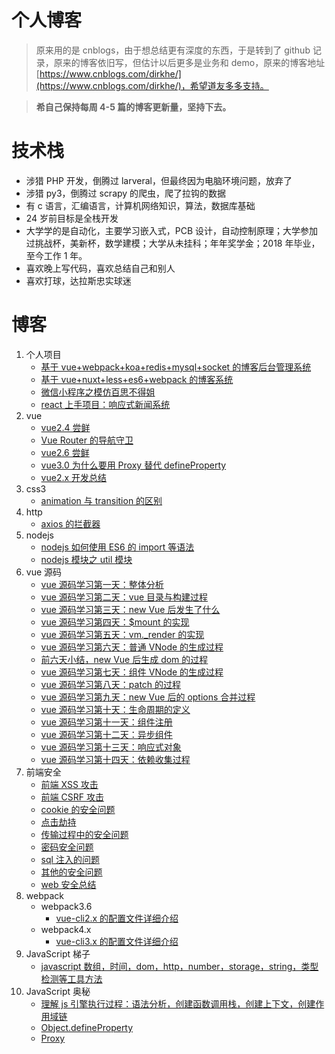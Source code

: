 # 个人博客

> 原来用的是 cnblogs，由于想总结更有深度的东西，于是转到了 github 记录，原来的博客依旧写，但估计以后更多是业务和 demo，原来的博客地址[https://www.cnblogs.com/dirkhe/](https://www.cnblogs.com/dirkhe/)，希望道友多多支持。

> **希自己保持每周 4-5 篇的博客更新量，坚持下去。**

# 技术栈

- 涉猎 PHP 开发，倒腾过 larveral，但最终因为电脑环境问题，放弃了
- 涉猎 py3，倒腾过 scrapy 的爬虫，爬了拉钩的数据
- 有 c 语言，汇编语言，计算机网络知识，算法，数据库基础
- 24 岁前目标是全栈开发
- 大学学的是自动化，主要学习嵌入式，PCB 设计，自动控制原理；大学参加过挑战杯，美新杯，数学建模；大学从未挂科；年年奖学金；2018 年毕业，至今工作 1 年。
- 喜欢晚上写代码，喜欢总结自己和别人
- 喜欢打球，达拉斯忠实球迷

# 博客

1. 个人项目
   - [基于 vue+webpack+koa+redis+mysql+socket 的博客后台管理系统](https://github.com/dirkhe1051931999/hjBlog/tree/master/blog-management)
   - [基于 vue+nuxt+less+es6+webpack 的博客系统](https://github.com/dirkhe1051931999/hjBlog/tree/master/blog-vueBlog)
   - [微信小程序之模仿百思不得姐](https://github.com/dirkhe1051931999/wx-baisibudeqijie)
   - [react 上手项目：响应式新闻系统](https://github.com/dirkhe1051931999/react-simpleNews)
2. vue
   - [vue2.4 尝鲜](https://github.com/dirkhe1051931999/hjBlog/tree/master/blog-vue/lessons/02.md)
   - [Vue Router 的导航守卫](https://github.com/dirkhe1051931999/hjBlog/tree/master/blog-vue/lessons/01.md)
   - [vue2.6 尝鲜](https://github.com/dirkhe1051931999/hjBlog/tree/master/blog-vue/lessons/03.md)
   - [vue3.0 为什么要用 Proxy 替代 defineProperty](https://github.com/dirkhe1051931999/hjBlog/tree/master/blog-vue/lessons/04.md)
   - [vue2.x 开发总结](https://github.com/dirkhe1051931999/hjBlog/tree/master/blog-vue/lessons/05.md)
3. css3
   - [animation 与 transition 的区别](https://github.com/dirkhe1051931999/hjBlog/tree/master/blog-css/lessons/01.md)
4. http
   - [axios 的拦截器](https://github.com/dirkhe1051931999/hjBlog/tree/master/blog-http/lessons/01.md)
5. nodejs
   - [nodejs 如何使用 ES6 的 import 等语法](https://github.com/dirkhe1051931999/hjBlog/tree/master/blog-node/lessons/02.md)
   - [nodejs 模块之 util 模块](https://github.com/dirkhe1051931999/hjBlog/tree/master/blog-node/lessons/01.md)
6. vue 源码
   - [vue 源码学习第一天：整体分析](https://github.com/dirkhe1051931999/hjBlog/tree/master/blog-vue-sourcecode-study/lessons/01.md)
   - [vue 源码学习第二天：vue 目录与构建过程](https://github.com/dirkhe1051931999/hjBlog/tree/master/blog-vue-sourcecode-study/lessons/02.md)
   - [vue 源码学习第三天：new Vue 后发生了什么](https://github.com/dirkhe1051931999/hjBlog/tree/master/blog-vue-sourcecode-study/lessons/03.md)
   - [vue 源码学习第四天：\$mount 的实现](https://github.com/dirkhe1051931999/hjBlog/tree/master/blog-vue-sourcecode-study/lessons/04.md)
   - [vue 源码学习第五天：vm.\_render 的实现](https://github.com/dirkhe1051931999/hjBlog/tree/master/blog-vue-sourcecode-study/lessons/05.md)
   - [vue 源码学习第六天：普通 VNode 的生成过程](https://github.com/dirkhe1051931999/hjBlog/tree/master/blog-vue-sourcecode-study/lessons/06.md)
   - [前六天小结，new Vue 后生成 dom 的过程](https://github.com/dirkhe1051931999/hjBlog/tree/master/blog-vue-sourcecode-study/lessons/07.md)
   - [vue 源码学习第七天：组件 VNode 的生成过程](https://github.com/dirkhe1051931999/hjBlog/tree/master/blog-vue-sourcecode-study/lessons/08.md)
   - [vue 源码学习第八天：patch 的过程](https://github.com/dirkhe1051931999/hjBlog/tree/master/blog-vue-sourcecode-study/lessons/09.md)
   - [vue 源码学习第九天：new Vue 后的 options 合并过程](https://github.com/dirkhe1051931999/hjBlog/tree/master/blog-vue-sourcecode-study/lessons/10.md)
   - [vue 源码学习第十天：生命周期的定义](https://github.com/dirkhe1051931999/hjBlog/tree/master/blog-vue-sourcecode-study/lessons/11.md)
   - [vue 源码学习第十一天：组件注册](https://github.com/dirkhe1051931999/hjBlog/tree/master/blog-vue-sourcecode-study/lessons/12.md)
   - [vue 源码学习第十二天：异步组件](https://github.com/dirkhe1051931999/hjBlog/tree/master/blog-vue-sourcecode-study/lessons/13.md)
   - [vue 源码学习第十三天：响应式对象](https://github.com/dirkhe1051931999/hjBlog/tree/master/blog-vue-sourcecode-study/lessons/14.md)
   - [vue 源码学习第十四天：依赖收集过程](https://github.com/dirkhe1051931999/hjBlog/tree/master/blog-vue-sourcecode-study/lessons/15.md)
7. 前端安全
   - [前端 XSS 攻击](https://github.com/dirkhe1051931999/hjBlog/tree/master/blog-security/lessons/01.md)
   - [前端 CSRF 攻击](https://github.com/dirkhe1051931999/hjBlog/tree/master/blog-security/lessons/02.md)
   - [cookie 的安全问题](https://github.com/dirkhe1051931999/hjBlog/tree/master/blog-security/lessons/03.md)
   - [点击劫持](https://github.com/dirkhe1051931999/hjBlog/tree/master/blog-security/lessons/04.md)
   - [传输过程中的安全问题](https://github.com/dirkhe1051931999/hjBlog/tree/master/blog-security/lessons/05.md)
   - [密码安全问题](https://github.com/dirkhe1051931999/hjBlog/tree/master/blog-security/lessons/06.md)
   - [sql 注入的问题](https://github.com/dirkhe1051931999/hjBlog/tree/master/blog-security/lessons/07.md)
   - [其他的安全问题](https://github.com/dirkhe1051931999/hjBlog/tree/master/blog-security/lessons/08.md)
   - [web 安全总结](https://github.com/dirkhe1051931999/hjBlog/tree/master/blog-security/lessons/09.md)
8. webpack
   - webpack3.6
     - [vue-cli2.x 的配置文件详细介绍](https://github.com/dirkhe1051931999/hjBlog/tree/master/blog-webpack/lessons/01.md)
   - webpack4.x
     - [vue-cli3.x 的配置文件详细介绍](https://github.com/dirkhe1051931999/hjBlog/tree/master/blog-webpack/lessons/02.md)
9. JavaScript 梯子
   - [javascript 数组，时间，dom，http，number，storage，string，类型检测等工具方法](https://github.com/dirkhe1051931999/common-demo/tree/master/tools)
10. JavaScript 奥秘
    - [理解 js 引擎执行过程：语法分析，创建函数调用栈，创建上下文，创建作用域链](https://github.com/dirkhe1051931999/hjBlog/tree/master/blog-JavaScript/lessons/03.md)
    - [Object.defineProperty](https://github.com/dirkhe1051931999/hjBlog/tree/master/blog-JavaScript/lessons/01.md)
    - [Proxy](https://github.com/dirkhe1051931999/hjBlog/tree/master/blog-JavaScript/lessons/02.md)
